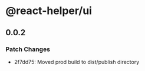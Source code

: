 # @react-helper/ui

## 0.0.2

### Patch Changes

- 2f7dd75: Moved prod build to dist/publish directory
